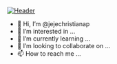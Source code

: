 [![Header](https://raw.githubusercontent.com/MartinHeinz/<OWNER>/<OWNER>/readme_header.png "Header")](https://some-url.dev/)
- 👋 Hi, I’m @jejechristianap
- 👀 I’m interested in ...
- 🌱 I’m currently learning ...
- 💞️ I’m looking to collaborate on ...
- 📫 How to reach me ...

<!---
jejechristianap/jejechristianap is a ✨ special ✨ repository because its `README.md` (this file) appears on your GitHub profile.
You can click the Preview link to take a look at your changes.
--->
